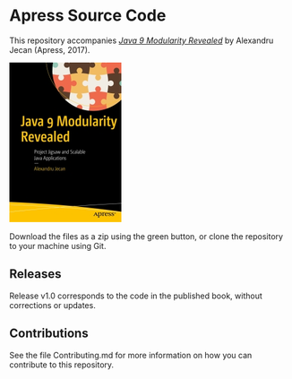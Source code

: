 # Apress Source Code

This repository accompanies [*Java 9 Modularity Revealed*](http://www.apress.com/9781484227121) by Alexandru Jecan (Apress, 2017).

[comment]: #cover
![Cover image](9781484227121.jpg)

Download the files as a zip using the green button, or clone the repository to your machine using Git.

## Releases

Release v1.0 corresponds to the code in the published book, without corrections or updates.

## Contributions

See the file Contributing.md for more information on how you can contribute to this repository.
